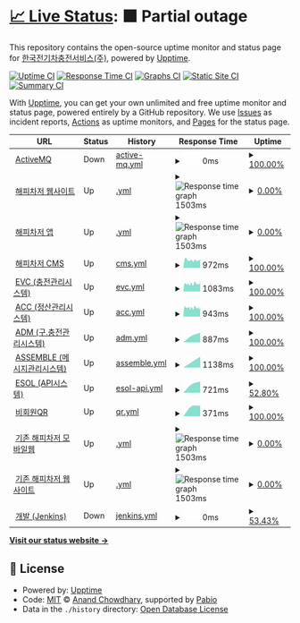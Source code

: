 # [📈 Live Status](https://happecharger.github.io/upptime): <!--live status--> **🟧 Partial outage**

This repository contains the open-source uptime monitor and status page for [한국전기차충전서비스(주)](https://www.happecharger.com), powered by [Upptime](https://github.com/upptime/upptime).

[![Uptime CI](https://github.com/happecharger/upptime/workflows/Uptime%20CI/badge.svg)](https://github.com/happecharger/upptime/actions?query=workflow%3A%22Uptime+CI%22)
[![Response Time CI](https://github.com/happecharger/upptime/workflows/Response%20Time%20CI/badge.svg)](https://github.com/happecharger/upptime/actions?query=workflow%3A%22Response+Time+CI%22)
[![Graphs CI](https://github.com/happecharger/upptime/workflows/Graphs%20CI/badge.svg)](https://github.com/happecharger/upptime/actions?query=workflow%3A%22Graphs+CI%22)
[![Static Site CI](https://github.com/happecharger/upptime/workflows/Static%20Site%20CI/badge.svg)](https://github.com/happecharger/upptime/actions?query=workflow%3A%22Static+Site+CI%22)
[![Summary CI](https://github.com/happecharger/upptime/workflows/Summary%20CI/badge.svg)](https://github.com/happecharger/upptime/actions?query=workflow%3A%22Summary+CI%22)

With [Upptime](https://upptime.js.org), you can get your own unlimited and free uptime monitor and status page, powered entirely by a GitHub repository. We use [Issues](https://github.com/happecharger/upptime/issues) as incident reports, [Actions](https://github.com/happecharger/upptime/actions) as uptime monitors, and [Pages](https://happecharger.github.io/upptime) for the status page.

<!--start: status pages-->
<!-- This summary is generated by Upptime (https://github.com/upptime/upptime) -->
<!-- Do not edit this manually, your changes will be overwritten -->
<!-- prettier-ignore -->
| URL | Status | History | Response Time | Uptime |
| --- | ------ | ------- | ------------- | ------ |
| <img alt="" src="https://icons.duckduckgo.com/ip3/10.20.59.4.ico" height="13"> [ActiveMQ](http://10.20.59.4:8161/) | Down | [active-mq.yml](https://github.com/happecharger/upptime/commits/HEAD/history/active-mq.yml) | <details><summary><img alt="Response time graph" src="./graphs/active-mq/response-time-week.png" height="20"> 0ms</summary><br><a href="https://uptime.kevcs.com/history/active-mq"><img alt="Response time 0" src="https://img.shields.io/endpoint?url=https%3A%2F%2Fraw.githubusercontent.com%2Fhappecharger%2Fupptime%2FHEAD%2Fapi%2Factive-mq%2Fresponse-time.json"></a><br><a href="https://uptime.kevcs.com/history/active-mq"><img alt="24-hour response time 0" src="https://img.shields.io/endpoint?url=https%3A%2F%2Fraw.githubusercontent.com%2Fhappecharger%2Fupptime%2FHEAD%2Fapi%2Factive-mq%2Fresponse-time-day.json"></a><br><a href="https://uptime.kevcs.com/history/active-mq"><img alt="7-day response time 0" src="https://img.shields.io/endpoint?url=https%3A%2F%2Fraw.githubusercontent.com%2Fhappecharger%2Fupptime%2FHEAD%2Fapi%2Factive-mq%2Fresponse-time-week.json"></a><br><a href="https://uptime.kevcs.com/history/active-mq"><img alt="30-day response time 0" src="https://img.shields.io/endpoint?url=https%3A%2F%2Fraw.githubusercontent.com%2Fhappecharger%2Fupptime%2FHEAD%2Fapi%2Factive-mq%2Fresponse-time-month.json"></a><br><a href="https://uptime.kevcs.com/history/active-mq"><img alt="1-year response time 0" src="https://img.shields.io/endpoint?url=https%3A%2F%2Fraw.githubusercontent.com%2Fhappecharger%2Fupptime%2FHEAD%2Fapi%2Factive-mq%2Fresponse-time-year.json"></a></details> | <details><summary><a href="https://uptime.kevcs.com/history/active-mq">100.00%</a></summary><a href="https://uptime.kevcs.com/history/active-mq"><img alt="All-time uptime 100.00%" src="https://img.shields.io/endpoint?url=https%3A%2F%2Fraw.githubusercontent.com%2Fhappecharger%2Fupptime%2FHEAD%2Fapi%2Factive-mq%2Fuptime.json"></a><br><a href="https://uptime.kevcs.com/history/active-mq"><img alt="24-hour uptime 100.00%" src="https://img.shields.io/endpoint?url=https%3A%2F%2Fraw.githubusercontent.com%2Fhappecharger%2Fupptime%2FHEAD%2Fapi%2Factive-mq%2Fuptime-day.json"></a><br><a href="https://uptime.kevcs.com/history/active-mq"><img alt="7-day uptime 100.00%" src="https://img.shields.io/endpoint?url=https%3A%2F%2Fraw.githubusercontent.com%2Fhappecharger%2Fupptime%2FHEAD%2Fapi%2Factive-mq%2Fuptime-week.json"></a><br><a href="https://uptime.kevcs.com/history/active-mq"><img alt="30-day uptime 100.00%" src="https://img.shields.io/endpoint?url=https%3A%2F%2Fraw.githubusercontent.com%2Fhappecharger%2Fupptime%2FHEAD%2Fapi%2Factive-mq%2Fuptime-month.json"></a><br><a href="https://uptime.kevcs.com/history/active-mq"><img alt="1-year uptime 100.00%" src="https://img.shields.io/endpoint?url=https%3A%2F%2Fraw.githubusercontent.com%2Fhappecharger%2Fupptime%2FHEAD%2Fapi%2Factive-mq%2Fuptime-year.json"></a></details>
| <img alt="" src="https://icons.duckduckgo.com/ip3/www.happecharger.com.ico" height="13"> [해피차저 웹사이트](https://www.happecharger.com) | Up | [.yml](https://github.com/happecharger/upptime/commits/HEAD/history/.yml) | <details><summary><img alt="Response time graph" src="./graphs//response-time-week.png" height="20"> 1503ms</summary><br><a href="https://uptime.kevcs.com/history/"><img alt="Response time 1503" src="https://img.shields.io/endpoint?url=https%3A%2F%2Fraw.githubusercontent.com%2Fhappecharger%2Fupptime%2FHEAD%2Fapi%2F%2Fresponse-time.json"></a><br><a href="https://uptime.kevcs.com/history/"><img alt="24-hour response time 1503" src="https://img.shields.io/endpoint?url=https%3A%2F%2Fraw.githubusercontent.com%2Fhappecharger%2Fupptime%2FHEAD%2Fapi%2F%2Fresponse-time-day.json"></a><br><a href="https://uptime.kevcs.com/history/"><img alt="7-day response time 1503" src="https://img.shields.io/endpoint?url=https%3A%2F%2Fraw.githubusercontent.com%2Fhappecharger%2Fupptime%2FHEAD%2Fapi%2F%2Fresponse-time-week.json"></a><br><a href="https://uptime.kevcs.com/history/"><img alt="30-day response time 1503" src="https://img.shields.io/endpoint?url=https%3A%2F%2Fraw.githubusercontent.com%2Fhappecharger%2Fupptime%2FHEAD%2Fapi%2F%2Fresponse-time-month.json"></a><br><a href="https://uptime.kevcs.com/history/"><img alt="1-year response time 1503" src="https://img.shields.io/endpoint?url=https%3A%2F%2Fraw.githubusercontent.com%2Fhappecharger%2Fupptime%2FHEAD%2Fapi%2F%2Fresponse-time-year.json"></a></details> | <details><summary><a href="https://uptime.kevcs.com/history/">0.00%</a></summary><a href="https://uptime.kevcs.com/history/"><img alt="All-time uptime 0.00%" src="https://img.shields.io/endpoint?url=https%3A%2F%2Fraw.githubusercontent.com%2Fhappecharger%2Fupptime%2FHEAD%2Fapi%2F%2Fuptime.json"></a><br><a href="https://uptime.kevcs.com/history/"><img alt="24-hour uptime 11.11%" src="https://img.shields.io/endpoint?url=https%3A%2F%2Fraw.githubusercontent.com%2Fhappecharger%2Fupptime%2FHEAD%2Fapi%2F%2Fuptime-day.json"></a><br><a href="https://uptime.kevcs.com/history/"><img alt="7-day uptime 0.00%" src="https://img.shields.io/endpoint?url=https%3A%2F%2Fraw.githubusercontent.com%2Fhappecharger%2Fupptime%2FHEAD%2Fapi%2F%2Fuptime-week.json"></a><br><a href="https://uptime.kevcs.com/history/"><img alt="30-day uptime 0.00%" src="https://img.shields.io/endpoint?url=https%3A%2F%2Fraw.githubusercontent.com%2Fhappecharger%2Fupptime%2FHEAD%2Fapi%2F%2Fuptime-month.json"></a><br><a href="https://uptime.kevcs.com/history/"><img alt="1-year uptime 0.00%" src="https://img.shields.io/endpoint?url=https%3A%2F%2Fraw.githubusercontent.com%2Fhappecharger%2Fupptime%2FHEAD%2Fapi%2F%2Fuptime-year.json"></a></details>
| <img alt="" src="https://icons.duckduckgo.com/ip3/app2.happecharger.com.ico" height="13"> [해피차저 앱](https://app2.happecharger.com) | Up | [.yml](https://github.com/happecharger/upptime/commits/HEAD/history/.yml) | <details><summary><img alt="Response time graph" src="./graphs//response-time-week.png" height="20"> 1503ms</summary><br><a href="https://uptime.kevcs.com/history/"><img alt="Response time 1503" src="https://img.shields.io/endpoint?url=https%3A%2F%2Fraw.githubusercontent.com%2Fhappecharger%2Fupptime%2FHEAD%2Fapi%2F%2Fresponse-time.json"></a><br><a href="https://uptime.kevcs.com/history/"><img alt="24-hour response time 1503" src="https://img.shields.io/endpoint?url=https%3A%2F%2Fraw.githubusercontent.com%2Fhappecharger%2Fupptime%2FHEAD%2Fapi%2F%2Fresponse-time-day.json"></a><br><a href="https://uptime.kevcs.com/history/"><img alt="7-day response time 1503" src="https://img.shields.io/endpoint?url=https%3A%2F%2Fraw.githubusercontent.com%2Fhappecharger%2Fupptime%2FHEAD%2Fapi%2F%2Fresponse-time-week.json"></a><br><a href="https://uptime.kevcs.com/history/"><img alt="30-day response time 1503" src="https://img.shields.io/endpoint?url=https%3A%2F%2Fraw.githubusercontent.com%2Fhappecharger%2Fupptime%2FHEAD%2Fapi%2F%2Fresponse-time-month.json"></a><br><a href="https://uptime.kevcs.com/history/"><img alt="1-year response time 1503" src="https://img.shields.io/endpoint?url=https%3A%2F%2Fraw.githubusercontent.com%2Fhappecharger%2Fupptime%2FHEAD%2Fapi%2F%2Fresponse-time-year.json"></a></details> | <details><summary><a href="https://uptime.kevcs.com/history/">0.00%</a></summary><a href="https://uptime.kevcs.com/history/"><img alt="All-time uptime 0.00%" src="https://img.shields.io/endpoint?url=https%3A%2F%2Fraw.githubusercontent.com%2Fhappecharger%2Fupptime%2FHEAD%2Fapi%2F%2Fuptime.json"></a><br><a href="https://uptime.kevcs.com/history/"><img alt="24-hour uptime 11.15%" src="https://img.shields.io/endpoint?url=https%3A%2F%2Fraw.githubusercontent.com%2Fhappecharger%2Fupptime%2FHEAD%2Fapi%2F%2Fuptime-day.json"></a><br><a href="https://uptime.kevcs.com/history/"><img alt="7-day uptime 0.00%" src="https://img.shields.io/endpoint?url=https%3A%2F%2Fraw.githubusercontent.com%2Fhappecharger%2Fupptime%2FHEAD%2Fapi%2F%2Fuptime-week.json"></a><br><a href="https://uptime.kevcs.com/history/"><img alt="30-day uptime 0.00%" src="https://img.shields.io/endpoint?url=https%3A%2F%2Fraw.githubusercontent.com%2Fhappecharger%2Fupptime%2FHEAD%2Fapi%2F%2Fuptime-month.json"></a><br><a href="https://uptime.kevcs.com/history/"><img alt="1-year uptime 0.00%" src="https://img.shields.io/endpoint?url=https%3A%2F%2Fraw.githubusercontent.com%2Fhappecharger%2Fupptime%2FHEAD%2Fapi%2F%2Fuptime-year.json"></a></details>
| <img alt="" src="https://icons.duckduckgo.com/ip3/cms.happecharger.com.ico" height="13"> [해피차저 CMS](https://cms.happecharger.com) | Up | [cms.yml](https://github.com/happecharger/upptime/commits/HEAD/history/cms.yml) | <details><summary><img alt="Response time graph" src="./graphs/cms/response-time-week.png" height="20"> 972ms</summary><br><a href="https://uptime.kevcs.com/history/cms"><img alt="Response time 972" src="https://img.shields.io/endpoint?url=https%3A%2F%2Fraw.githubusercontent.com%2Fhappecharger%2Fupptime%2FHEAD%2Fapi%2Fcms%2Fresponse-time.json"></a><br><a href="https://uptime.kevcs.com/history/cms"><img alt="24-hour response time 934" src="https://img.shields.io/endpoint?url=https%3A%2F%2Fraw.githubusercontent.com%2Fhappecharger%2Fupptime%2FHEAD%2Fapi%2Fcms%2Fresponse-time-day.json"></a><br><a href="https://uptime.kevcs.com/history/cms"><img alt="7-day response time 972" src="https://img.shields.io/endpoint?url=https%3A%2F%2Fraw.githubusercontent.com%2Fhappecharger%2Fupptime%2FHEAD%2Fapi%2Fcms%2Fresponse-time-week.json"></a><br><a href="https://uptime.kevcs.com/history/cms"><img alt="30-day response time 972" src="https://img.shields.io/endpoint?url=https%3A%2F%2Fraw.githubusercontent.com%2Fhappecharger%2Fupptime%2FHEAD%2Fapi%2Fcms%2Fresponse-time-month.json"></a><br><a href="https://uptime.kevcs.com/history/cms"><img alt="1-year response time 972" src="https://img.shields.io/endpoint?url=https%3A%2F%2Fraw.githubusercontent.com%2Fhappecharger%2Fupptime%2FHEAD%2Fapi%2Fcms%2Fresponse-time-year.json"></a></details> | <details><summary><a href="https://uptime.kevcs.com/history/cms">100.00%</a></summary><a href="https://uptime.kevcs.com/history/cms"><img alt="All-time uptime 100.00%" src="https://img.shields.io/endpoint?url=https%3A%2F%2Fraw.githubusercontent.com%2Fhappecharger%2Fupptime%2FHEAD%2Fapi%2Fcms%2Fuptime.json"></a><br><a href="https://uptime.kevcs.com/history/cms"><img alt="24-hour uptime 100.00%" src="https://img.shields.io/endpoint?url=https%3A%2F%2Fraw.githubusercontent.com%2Fhappecharger%2Fupptime%2FHEAD%2Fapi%2Fcms%2Fuptime-day.json"></a><br><a href="https://uptime.kevcs.com/history/cms"><img alt="7-day uptime 100.00%" src="https://img.shields.io/endpoint?url=https%3A%2F%2Fraw.githubusercontent.com%2Fhappecharger%2Fupptime%2FHEAD%2Fapi%2Fcms%2Fuptime-week.json"></a><br><a href="https://uptime.kevcs.com/history/cms"><img alt="30-day uptime 100.00%" src="https://img.shields.io/endpoint?url=https%3A%2F%2Fraw.githubusercontent.com%2Fhappecharger%2Fupptime%2FHEAD%2Fapi%2Fcms%2Fuptime-month.json"></a><br><a href="https://uptime.kevcs.com/history/cms"><img alt="1-year uptime 100.00%" src="https://img.shields.io/endpoint?url=https%3A%2F%2Fraw.githubusercontent.com%2Fhappecharger%2Fupptime%2FHEAD%2Fapi%2Fcms%2Fuptime-year.json"></a></details>
| <img alt="" src="https://icons.duckduckgo.com/ip3/adm.kevcs.com.ico" height="13"> [EVC (충전관리시스템)](http://adm.kevcs.com) | Up | [evc.yml](https://github.com/happecharger/upptime/commits/HEAD/history/evc.yml) | <details><summary><img alt="Response time graph" src="./graphs/evc/response-time-week.png" height="20"> 1083ms</summary><br><a href="https://uptime.kevcs.com/history/evc"><img alt="Response time 1083" src="https://img.shields.io/endpoint?url=https%3A%2F%2Fraw.githubusercontent.com%2Fhappecharger%2Fupptime%2FHEAD%2Fapi%2Fevc%2Fresponse-time.json"></a><br><a href="https://uptime.kevcs.com/history/evc"><img alt="24-hour response time 1087" src="https://img.shields.io/endpoint?url=https%3A%2F%2Fraw.githubusercontent.com%2Fhappecharger%2Fupptime%2FHEAD%2Fapi%2Fevc%2Fresponse-time-day.json"></a><br><a href="https://uptime.kevcs.com/history/evc"><img alt="7-day response time 1083" src="https://img.shields.io/endpoint?url=https%3A%2F%2Fraw.githubusercontent.com%2Fhappecharger%2Fupptime%2FHEAD%2Fapi%2Fevc%2Fresponse-time-week.json"></a><br><a href="https://uptime.kevcs.com/history/evc"><img alt="30-day response time 1083" src="https://img.shields.io/endpoint?url=https%3A%2F%2Fraw.githubusercontent.com%2Fhappecharger%2Fupptime%2FHEAD%2Fapi%2Fevc%2Fresponse-time-month.json"></a><br><a href="https://uptime.kevcs.com/history/evc"><img alt="1-year response time 1083" src="https://img.shields.io/endpoint?url=https%3A%2F%2Fraw.githubusercontent.com%2Fhappecharger%2Fupptime%2FHEAD%2Fapi%2Fevc%2Fresponse-time-year.json"></a></details> | <details><summary><a href="https://uptime.kevcs.com/history/evc">100.00%</a></summary><a href="https://uptime.kevcs.com/history/evc"><img alt="All-time uptime 100.00%" src="https://img.shields.io/endpoint?url=https%3A%2F%2Fraw.githubusercontent.com%2Fhappecharger%2Fupptime%2FHEAD%2Fapi%2Fevc%2Fuptime.json"></a><br><a href="https://uptime.kevcs.com/history/evc"><img alt="24-hour uptime 100.00%" src="https://img.shields.io/endpoint?url=https%3A%2F%2Fraw.githubusercontent.com%2Fhappecharger%2Fupptime%2FHEAD%2Fapi%2Fevc%2Fuptime-day.json"></a><br><a href="https://uptime.kevcs.com/history/evc"><img alt="7-day uptime 100.00%" src="https://img.shields.io/endpoint?url=https%3A%2F%2Fraw.githubusercontent.com%2Fhappecharger%2Fupptime%2FHEAD%2Fapi%2Fevc%2Fuptime-week.json"></a><br><a href="https://uptime.kevcs.com/history/evc"><img alt="30-day uptime 100.00%" src="https://img.shields.io/endpoint?url=https%3A%2F%2Fraw.githubusercontent.com%2Fhappecharger%2Fupptime%2FHEAD%2Fapi%2Fevc%2Fuptime-month.json"></a><br><a href="https://uptime.kevcs.com/history/evc"><img alt="1-year uptime 100.00%" src="https://img.shields.io/endpoint?url=https%3A%2F%2Fraw.githubusercontent.com%2Fhappecharger%2Fupptime%2FHEAD%2Fapi%2Fevc%2Fuptime-year.json"></a></details>
| <img alt="" src="https://icons.duckduckgo.com/ip3/acc.happecharger.com.ico" height="13"> [ACC (정산관리시스템)](https://acc.happecharger.com/) | Up | [acc.yml](https://github.com/happecharger/upptime/commits/HEAD/history/acc.yml) | <details><summary><img alt="Response time graph" src="./graphs/acc/response-time-week.png" height="20"> 943ms</summary><br><a href="https://uptime.kevcs.com/history/acc"><img alt="Response time 943" src="https://img.shields.io/endpoint?url=https%3A%2F%2Fraw.githubusercontent.com%2Fhappecharger%2Fupptime%2FHEAD%2Fapi%2Facc%2Fresponse-time.json"></a><br><a href="https://uptime.kevcs.com/history/acc"><img alt="24-hour response time 925" src="https://img.shields.io/endpoint?url=https%3A%2F%2Fraw.githubusercontent.com%2Fhappecharger%2Fupptime%2FHEAD%2Fapi%2Facc%2Fresponse-time-day.json"></a><br><a href="https://uptime.kevcs.com/history/acc"><img alt="7-day response time 943" src="https://img.shields.io/endpoint?url=https%3A%2F%2Fraw.githubusercontent.com%2Fhappecharger%2Fupptime%2FHEAD%2Fapi%2Facc%2Fresponse-time-week.json"></a><br><a href="https://uptime.kevcs.com/history/acc"><img alt="30-day response time 943" src="https://img.shields.io/endpoint?url=https%3A%2F%2Fraw.githubusercontent.com%2Fhappecharger%2Fupptime%2FHEAD%2Fapi%2Facc%2Fresponse-time-month.json"></a><br><a href="https://uptime.kevcs.com/history/acc"><img alt="1-year response time 943" src="https://img.shields.io/endpoint?url=https%3A%2F%2Fraw.githubusercontent.com%2Fhappecharger%2Fupptime%2FHEAD%2Fapi%2Facc%2Fresponse-time-year.json"></a></details> | <details><summary><a href="https://uptime.kevcs.com/history/acc">100.00%</a></summary><a href="https://uptime.kevcs.com/history/acc"><img alt="All-time uptime 100.00%" src="https://img.shields.io/endpoint?url=https%3A%2F%2Fraw.githubusercontent.com%2Fhappecharger%2Fupptime%2FHEAD%2Fapi%2Facc%2Fuptime.json"></a><br><a href="https://uptime.kevcs.com/history/acc"><img alt="24-hour uptime 100.00%" src="https://img.shields.io/endpoint?url=https%3A%2F%2Fraw.githubusercontent.com%2Fhappecharger%2Fupptime%2FHEAD%2Fapi%2Facc%2Fuptime-day.json"></a><br><a href="https://uptime.kevcs.com/history/acc"><img alt="7-day uptime 100.00%" src="https://img.shields.io/endpoint?url=https%3A%2F%2Fraw.githubusercontent.com%2Fhappecharger%2Fupptime%2FHEAD%2Fapi%2Facc%2Fuptime-week.json"></a><br><a href="https://uptime.kevcs.com/history/acc"><img alt="30-day uptime 100.00%" src="https://img.shields.io/endpoint?url=https%3A%2F%2Fraw.githubusercontent.com%2Fhappecharger%2Fupptime%2FHEAD%2Fapi%2Facc%2Fuptime-month.json"></a><br><a href="https://uptime.kevcs.com/history/acc"><img alt="1-year uptime 100.00%" src="https://img.shields.io/endpoint?url=https%3A%2F%2Fraw.githubusercontent.com%2Fhappecharger%2Fupptime%2FHEAD%2Fapi%2Facc%2Fuptime-year.json"></a></details>
| <img alt="" src="https://icons.duckduckgo.com/ip3/adm.happecharger.com.ico" height="13"> [ADM (구.충전관리시스템)](http://adm.happecharger.com/) | Up | [adm.yml](https://github.com/happecharger/upptime/commits/HEAD/history/adm.yml) | <details><summary><img alt="Response time graph" src="./graphs/adm/response-time-week.png" height="20"> 887ms</summary><br><a href="https://uptime.kevcs.com/history/adm"><img alt="Response time 887" src="https://img.shields.io/endpoint?url=https%3A%2F%2Fraw.githubusercontent.com%2Fhappecharger%2Fupptime%2FHEAD%2Fapi%2Fadm%2Fresponse-time.json"></a><br><a href="https://uptime.kevcs.com/history/adm"><img alt="24-hour response time 887" src="https://img.shields.io/endpoint?url=https%3A%2F%2Fraw.githubusercontent.com%2Fhappecharger%2Fupptime%2FHEAD%2Fapi%2Fadm%2Fresponse-time-day.json"></a><br><a href="https://uptime.kevcs.com/history/adm"><img alt="7-day response time 887" src="https://img.shields.io/endpoint?url=https%3A%2F%2Fraw.githubusercontent.com%2Fhappecharger%2Fupptime%2FHEAD%2Fapi%2Fadm%2Fresponse-time-week.json"></a><br><a href="https://uptime.kevcs.com/history/adm"><img alt="30-day response time 887" src="https://img.shields.io/endpoint?url=https%3A%2F%2Fraw.githubusercontent.com%2Fhappecharger%2Fupptime%2FHEAD%2Fapi%2Fadm%2Fresponse-time-month.json"></a><br><a href="https://uptime.kevcs.com/history/adm"><img alt="1-year response time 887" src="https://img.shields.io/endpoint?url=https%3A%2F%2Fraw.githubusercontent.com%2Fhappecharger%2Fupptime%2FHEAD%2Fapi%2Fadm%2Fresponse-time-year.json"></a></details> | <details><summary><a href="https://uptime.kevcs.com/history/adm">100.00%</a></summary><a href="https://uptime.kevcs.com/history/adm"><img alt="All-time uptime 100.00%" src="https://img.shields.io/endpoint?url=https%3A%2F%2Fraw.githubusercontent.com%2Fhappecharger%2Fupptime%2FHEAD%2Fapi%2Fadm%2Fuptime.json"></a><br><a href="https://uptime.kevcs.com/history/adm"><img alt="24-hour uptime 100.00%" src="https://img.shields.io/endpoint?url=https%3A%2F%2Fraw.githubusercontent.com%2Fhappecharger%2Fupptime%2FHEAD%2Fapi%2Fadm%2Fuptime-day.json"></a><br><a href="https://uptime.kevcs.com/history/adm"><img alt="7-day uptime 100.00%" src="https://img.shields.io/endpoint?url=https%3A%2F%2Fraw.githubusercontent.com%2Fhappecharger%2Fupptime%2FHEAD%2Fapi%2Fadm%2Fuptime-week.json"></a><br><a href="https://uptime.kevcs.com/history/adm"><img alt="30-day uptime 100.00%" src="https://img.shields.io/endpoint?url=https%3A%2F%2Fraw.githubusercontent.com%2Fhappecharger%2Fupptime%2FHEAD%2Fapi%2Fadm%2Fuptime-month.json"></a><br><a href="https://uptime.kevcs.com/history/adm"><img alt="1-year uptime 100.00%" src="https://img.shields.io/endpoint?url=https%3A%2F%2Fraw.githubusercontent.com%2Fhappecharger%2Fupptime%2FHEAD%2Fapi%2Fadm%2Fuptime-year.json"></a></details>
| <img alt="" src="https://icons.duckduckgo.com/ip3/noti.kevcs.co.kr.ico" height="13"> [ASSEMBLE (메시지관리시스템)](http://noti.kevcs.co.kr:7200/) | Up | [assemble.yml](https://github.com/happecharger/upptime/commits/HEAD/history/assemble.yml) | <details><summary><img alt="Response time graph" src="./graphs/assemble/response-time-week.png" height="20"> 1138ms</summary><br><a href="https://uptime.kevcs.com/history/assemble"><img alt="Response time 1138" src="https://img.shields.io/endpoint?url=https%3A%2F%2Fraw.githubusercontent.com%2Fhappecharger%2Fupptime%2FHEAD%2Fapi%2Fassemble%2Fresponse-time.json"></a><br><a href="https://uptime.kevcs.com/history/assemble"><img alt="24-hour response time 1138" src="https://img.shields.io/endpoint?url=https%3A%2F%2Fraw.githubusercontent.com%2Fhappecharger%2Fupptime%2FHEAD%2Fapi%2Fassemble%2Fresponse-time-day.json"></a><br><a href="https://uptime.kevcs.com/history/assemble"><img alt="7-day response time 1138" src="https://img.shields.io/endpoint?url=https%3A%2F%2Fraw.githubusercontent.com%2Fhappecharger%2Fupptime%2FHEAD%2Fapi%2Fassemble%2Fresponse-time-week.json"></a><br><a href="https://uptime.kevcs.com/history/assemble"><img alt="30-day response time 1138" src="https://img.shields.io/endpoint?url=https%3A%2F%2Fraw.githubusercontent.com%2Fhappecharger%2Fupptime%2FHEAD%2Fapi%2Fassemble%2Fresponse-time-month.json"></a><br><a href="https://uptime.kevcs.com/history/assemble"><img alt="1-year response time 1138" src="https://img.shields.io/endpoint?url=https%3A%2F%2Fraw.githubusercontent.com%2Fhappecharger%2Fupptime%2FHEAD%2Fapi%2Fassemble%2Fresponse-time-year.json"></a></details> | <details><summary><a href="https://uptime.kevcs.com/history/assemble">100.00%</a></summary><a href="https://uptime.kevcs.com/history/assemble"><img alt="All-time uptime 100.00%" src="https://img.shields.io/endpoint?url=https%3A%2F%2Fraw.githubusercontent.com%2Fhappecharger%2Fupptime%2FHEAD%2Fapi%2Fassemble%2Fuptime.json"></a><br><a href="https://uptime.kevcs.com/history/assemble"><img alt="24-hour uptime 100.00%" src="https://img.shields.io/endpoint?url=https%3A%2F%2Fraw.githubusercontent.com%2Fhappecharger%2Fupptime%2FHEAD%2Fapi%2Fassemble%2Fuptime-day.json"></a><br><a href="https://uptime.kevcs.com/history/assemble"><img alt="7-day uptime 100.00%" src="https://img.shields.io/endpoint?url=https%3A%2F%2Fraw.githubusercontent.com%2Fhappecharger%2Fupptime%2FHEAD%2Fapi%2Fassemble%2Fuptime-week.json"></a><br><a href="https://uptime.kevcs.com/history/assemble"><img alt="30-day uptime 100.00%" src="https://img.shields.io/endpoint?url=https%3A%2F%2Fraw.githubusercontent.com%2Fhappecharger%2Fupptime%2FHEAD%2Fapi%2Fassemble%2Fuptime-month.json"></a><br><a href="https://uptime.kevcs.com/history/assemble"><img alt="1-year uptime 100.00%" src="https://img.shields.io/endpoint?url=https%3A%2F%2Fraw.githubusercontent.com%2Fhappecharger%2Fupptime%2FHEAD%2Fapi%2Fassemble%2Fuptime-year.json"></a></details>
| <img alt="" src="https://icons.duckduckgo.com/ip3/api2.happecharger.com.ico" height="13"> [ESOL (API시스템)](https://api2.happecharger.com/appMain.do) | Up | [esol-api.yml](https://github.com/happecharger/upptime/commits/HEAD/history/esol-api.yml) | <details><summary><img alt="Response time graph" src="./graphs/esol-api/response-time-week.png" height="20"> 721ms</summary><br><a href="https://uptime.kevcs.com/history/esol-api"><img alt="Response time 721" src="https://img.shields.io/endpoint?url=https%3A%2F%2Fraw.githubusercontent.com%2Fhappecharger%2Fupptime%2FHEAD%2Fapi%2Fesol-api%2Fresponse-time.json"></a><br><a href="https://uptime.kevcs.com/history/esol-api"><img alt="24-hour response time 721" src="https://img.shields.io/endpoint?url=https%3A%2F%2Fraw.githubusercontent.com%2Fhappecharger%2Fupptime%2FHEAD%2Fapi%2Fesol-api%2Fresponse-time-day.json"></a><br><a href="https://uptime.kevcs.com/history/esol-api"><img alt="7-day response time 721" src="https://img.shields.io/endpoint?url=https%3A%2F%2Fraw.githubusercontent.com%2Fhappecharger%2Fupptime%2FHEAD%2Fapi%2Fesol-api%2Fresponse-time-week.json"></a><br><a href="https://uptime.kevcs.com/history/esol-api"><img alt="30-day response time 721" src="https://img.shields.io/endpoint?url=https%3A%2F%2Fraw.githubusercontent.com%2Fhappecharger%2Fupptime%2FHEAD%2Fapi%2Fesol-api%2Fresponse-time-month.json"></a><br><a href="https://uptime.kevcs.com/history/esol-api"><img alt="1-year response time 721" src="https://img.shields.io/endpoint?url=https%3A%2F%2Fraw.githubusercontent.com%2Fhappecharger%2Fupptime%2FHEAD%2Fapi%2Fesol-api%2Fresponse-time-year.json"></a></details> | <details><summary><a href="https://uptime.kevcs.com/history/esol-api">52.80%</a></summary><a href="https://uptime.kevcs.com/history/esol-api"><img alt="All-time uptime 52.80%" src="https://img.shields.io/endpoint?url=https%3A%2F%2Fraw.githubusercontent.com%2Fhappecharger%2Fupptime%2FHEAD%2Fapi%2Fesol-api%2Fuptime.json"></a><br><a href="https://uptime.kevcs.com/history/esol-api"><img alt="24-hour uptime 52.80%" src="https://img.shields.io/endpoint?url=https%3A%2F%2Fraw.githubusercontent.com%2Fhappecharger%2Fupptime%2FHEAD%2Fapi%2Fesol-api%2Fuptime-day.json"></a><br><a href="https://uptime.kevcs.com/history/esol-api"><img alt="7-day uptime 52.80%" src="https://img.shields.io/endpoint?url=https%3A%2F%2Fraw.githubusercontent.com%2Fhappecharger%2Fupptime%2FHEAD%2Fapi%2Fesol-api%2Fuptime-week.json"></a><br><a href="https://uptime.kevcs.com/history/esol-api"><img alt="30-day uptime 52.80%" src="https://img.shields.io/endpoint?url=https%3A%2F%2Fraw.githubusercontent.com%2Fhappecharger%2Fupptime%2FHEAD%2Fapi%2Fesol-api%2Fuptime-month.json"></a><br><a href="https://uptime.kevcs.com/history/esol-api"><img alt="1-year uptime 52.80%" src="https://img.shields.io/endpoint?url=https%3A%2F%2Fraw.githubusercontent.com%2Fhappecharger%2Fupptime%2FHEAD%2Fapi%2Fesol-api%2Fuptime-year.json"></a></details>
| <img alt="" src="https://icons.duckduckgo.com/ip3/211.253.17.41.ico" height="13"> [비회원QR](http://211.253.17.41:28088/) | Up | [qr.yml](https://github.com/happecharger/upptime/commits/HEAD/history/qr.yml) | <details><summary><img alt="Response time graph" src="./graphs/qr/response-time-week.png" height="20"> 371ms</summary><br><a href="https://uptime.kevcs.com/history/qr"><img alt="Response time 371" src="https://img.shields.io/endpoint?url=https%3A%2F%2Fraw.githubusercontent.com%2Fhappecharger%2Fupptime%2FHEAD%2Fapi%2Fqr%2Fresponse-time.json"></a><br><a href="https://uptime.kevcs.com/history/qr"><img alt="24-hour response time 371" src="https://img.shields.io/endpoint?url=https%3A%2F%2Fraw.githubusercontent.com%2Fhappecharger%2Fupptime%2FHEAD%2Fapi%2Fqr%2Fresponse-time-day.json"></a><br><a href="https://uptime.kevcs.com/history/qr"><img alt="7-day response time 371" src="https://img.shields.io/endpoint?url=https%3A%2F%2Fraw.githubusercontent.com%2Fhappecharger%2Fupptime%2FHEAD%2Fapi%2Fqr%2Fresponse-time-week.json"></a><br><a href="https://uptime.kevcs.com/history/qr"><img alt="30-day response time 371" src="https://img.shields.io/endpoint?url=https%3A%2F%2Fraw.githubusercontent.com%2Fhappecharger%2Fupptime%2FHEAD%2Fapi%2Fqr%2Fresponse-time-month.json"></a><br><a href="https://uptime.kevcs.com/history/qr"><img alt="1-year response time 371" src="https://img.shields.io/endpoint?url=https%3A%2F%2Fraw.githubusercontent.com%2Fhappecharger%2Fupptime%2FHEAD%2Fapi%2Fqr%2Fresponse-time-year.json"></a></details> | <details><summary><a href="https://uptime.kevcs.com/history/qr">100.00%</a></summary><a href="https://uptime.kevcs.com/history/qr"><img alt="All-time uptime 100.00%" src="https://img.shields.io/endpoint?url=https%3A%2F%2Fraw.githubusercontent.com%2Fhappecharger%2Fupptime%2FHEAD%2Fapi%2Fqr%2Fuptime.json"></a><br><a href="https://uptime.kevcs.com/history/qr"><img alt="24-hour uptime 100.00%" src="https://img.shields.io/endpoint?url=https%3A%2F%2Fraw.githubusercontent.com%2Fhappecharger%2Fupptime%2FHEAD%2Fapi%2Fqr%2Fuptime-day.json"></a><br><a href="https://uptime.kevcs.com/history/qr"><img alt="7-day uptime 100.00%" src="https://img.shields.io/endpoint?url=https%3A%2F%2Fraw.githubusercontent.com%2Fhappecharger%2Fupptime%2FHEAD%2Fapi%2Fqr%2Fuptime-week.json"></a><br><a href="https://uptime.kevcs.com/history/qr"><img alt="30-day uptime 100.00%" src="https://img.shields.io/endpoint?url=https%3A%2F%2Fraw.githubusercontent.com%2Fhappecharger%2Fupptime%2FHEAD%2Fapi%2Fqr%2Fuptime-month.json"></a><br><a href="https://uptime.kevcs.com/history/qr"><img alt="1-year uptime 100.00%" src="https://img.shields.io/endpoint?url=https%3A%2F%2Fraw.githubusercontent.com%2Fhappecharger%2Fupptime%2FHEAD%2Fapi%2Fqr%2Fuptime-year.json"></a></details>
| <img alt="" src="https://icons.duckduckgo.com/ip3/m.happecharger.com.ico" height="13"> [기존 해피차저 모바일웹](https://m.happecharger.com/) | Up | [.yml](https://github.com/happecharger/upptime/commits/HEAD/history/.yml) | <details><summary><img alt="Response time graph" src="./graphs//response-time-week.png" height="20"> 1503ms</summary><br><a href="https://uptime.kevcs.com/history/"><img alt="Response time 1503" src="https://img.shields.io/endpoint?url=https%3A%2F%2Fraw.githubusercontent.com%2Fhappecharger%2Fupptime%2FHEAD%2Fapi%2F%2Fresponse-time.json"></a><br><a href="https://uptime.kevcs.com/history/"><img alt="24-hour response time 1503" src="https://img.shields.io/endpoint?url=https%3A%2F%2Fraw.githubusercontent.com%2Fhappecharger%2Fupptime%2FHEAD%2Fapi%2F%2Fresponse-time-day.json"></a><br><a href="https://uptime.kevcs.com/history/"><img alt="7-day response time 1503" src="https://img.shields.io/endpoint?url=https%3A%2F%2Fraw.githubusercontent.com%2Fhappecharger%2Fupptime%2FHEAD%2Fapi%2F%2Fresponse-time-week.json"></a><br><a href="https://uptime.kevcs.com/history/"><img alt="30-day response time 1503" src="https://img.shields.io/endpoint?url=https%3A%2F%2Fraw.githubusercontent.com%2Fhappecharger%2Fupptime%2FHEAD%2Fapi%2F%2Fresponse-time-month.json"></a><br><a href="https://uptime.kevcs.com/history/"><img alt="1-year response time 1503" src="https://img.shields.io/endpoint?url=https%3A%2F%2Fraw.githubusercontent.com%2Fhappecharger%2Fupptime%2FHEAD%2Fapi%2F%2Fresponse-time-year.json"></a></details> | <details><summary><a href="https://uptime.kevcs.com/history/">0.00%</a></summary><a href="https://uptime.kevcs.com/history/"><img alt="All-time uptime 0.00%" src="https://img.shields.io/endpoint?url=https%3A%2F%2Fraw.githubusercontent.com%2Fhappecharger%2Fupptime%2FHEAD%2Fapi%2F%2Fuptime.json"></a><br><a href="https://uptime.kevcs.com/history/"><img alt="24-hour uptime 11.39%" src="https://img.shields.io/endpoint?url=https%3A%2F%2Fraw.githubusercontent.com%2Fhappecharger%2Fupptime%2FHEAD%2Fapi%2F%2Fuptime-day.json"></a><br><a href="https://uptime.kevcs.com/history/"><img alt="7-day uptime 0.00%" src="https://img.shields.io/endpoint?url=https%3A%2F%2Fraw.githubusercontent.com%2Fhappecharger%2Fupptime%2FHEAD%2Fapi%2F%2Fuptime-week.json"></a><br><a href="https://uptime.kevcs.com/history/"><img alt="30-day uptime 0.00%" src="https://img.shields.io/endpoint?url=https%3A%2F%2Fraw.githubusercontent.com%2Fhappecharger%2Fupptime%2FHEAD%2Fapi%2F%2Fuptime-month.json"></a><br><a href="https://uptime.kevcs.com/history/"><img alt="1-year uptime 0.00%" src="https://img.shields.io/endpoint?url=https%3A%2F%2Fraw.githubusercontent.com%2Fhappecharger%2Fupptime%2FHEAD%2Fapi%2F%2Fuptime-year.json"></a></details>
| <img alt="" src="https://icons.duckduckgo.com/ip3/cs.happecharger.com.ico" height="13"> [기존 해피차저 웹사이트](https://cs.happecharger.com) | Up | [.yml](https://github.com/happecharger/upptime/commits/HEAD/history/.yml) | <details><summary><img alt="Response time graph" src="./graphs//response-time-week.png" height="20"> 1503ms</summary><br><a href="https://uptime.kevcs.com/history/"><img alt="Response time 1503" src="https://img.shields.io/endpoint?url=https%3A%2F%2Fraw.githubusercontent.com%2Fhappecharger%2Fupptime%2FHEAD%2Fapi%2F%2Fresponse-time.json"></a><br><a href="https://uptime.kevcs.com/history/"><img alt="24-hour response time 1503" src="https://img.shields.io/endpoint?url=https%3A%2F%2Fraw.githubusercontent.com%2Fhappecharger%2Fupptime%2FHEAD%2Fapi%2F%2Fresponse-time-day.json"></a><br><a href="https://uptime.kevcs.com/history/"><img alt="7-day response time 1503" src="https://img.shields.io/endpoint?url=https%3A%2F%2Fraw.githubusercontent.com%2Fhappecharger%2Fupptime%2FHEAD%2Fapi%2F%2Fresponse-time-week.json"></a><br><a href="https://uptime.kevcs.com/history/"><img alt="30-day response time 1503" src="https://img.shields.io/endpoint?url=https%3A%2F%2Fraw.githubusercontent.com%2Fhappecharger%2Fupptime%2FHEAD%2Fapi%2F%2Fresponse-time-month.json"></a><br><a href="https://uptime.kevcs.com/history/"><img alt="1-year response time 1503" src="https://img.shields.io/endpoint?url=https%3A%2F%2Fraw.githubusercontent.com%2Fhappecharger%2Fupptime%2FHEAD%2Fapi%2F%2Fresponse-time-year.json"></a></details> | <details><summary><a href="https://uptime.kevcs.com/history/">0.00%</a></summary><a href="https://uptime.kevcs.com/history/"><img alt="All-time uptime 0.00%" src="https://img.shields.io/endpoint?url=https%3A%2F%2Fraw.githubusercontent.com%2Fhappecharger%2Fupptime%2FHEAD%2Fapi%2F%2Fuptime.json"></a><br><a href="https://uptime.kevcs.com/history/"><img alt="24-hour uptime 11.42%" src="https://img.shields.io/endpoint?url=https%3A%2F%2Fraw.githubusercontent.com%2Fhappecharger%2Fupptime%2FHEAD%2Fapi%2F%2Fuptime-day.json"></a><br><a href="https://uptime.kevcs.com/history/"><img alt="7-day uptime 0.00%" src="https://img.shields.io/endpoint?url=https%3A%2F%2Fraw.githubusercontent.com%2Fhappecharger%2Fupptime%2FHEAD%2Fapi%2F%2Fuptime-week.json"></a><br><a href="https://uptime.kevcs.com/history/"><img alt="30-day uptime 0.00%" src="https://img.shields.io/endpoint?url=https%3A%2F%2Fraw.githubusercontent.com%2Fhappecharger%2Fupptime%2FHEAD%2Fapi%2F%2Fuptime-month.json"></a><br><a href="https://uptime.kevcs.com/history/"><img alt="1-year uptime 0.00%" src="https://img.shields.io/endpoint?url=https%3A%2F%2Fraw.githubusercontent.com%2Fhappecharger%2Fupptime%2FHEAD%2Fapi%2F%2Fuptime-year.json"></a></details>
| <img alt="" src="https://icons.duckduckgo.com/ip3/211.253.17.45.ico" height="13"> [개발 (Jenkins)](http://211.253.17.45:8085/) | Down | [jenkins.yml](https://github.com/happecharger/upptime/commits/HEAD/history/jenkins.yml) | <details><summary><img alt="Response time graph" src="./graphs/jenkins/response-time-week.png" height="20"> 0ms</summary><br><a href="https://uptime.kevcs.com/history/jenkins"><img alt="Response time 0" src="https://img.shields.io/endpoint?url=https%3A%2F%2Fraw.githubusercontent.com%2Fhappecharger%2Fupptime%2FHEAD%2Fapi%2Fjenkins%2Fresponse-time.json"></a><br><a href="https://uptime.kevcs.com/history/jenkins"><img alt="24-hour response time 0" src="https://img.shields.io/endpoint?url=https%3A%2F%2Fraw.githubusercontent.com%2Fhappecharger%2Fupptime%2FHEAD%2Fapi%2Fjenkins%2Fresponse-time-day.json"></a><br><a href="https://uptime.kevcs.com/history/jenkins"><img alt="7-day response time 0" src="https://img.shields.io/endpoint?url=https%3A%2F%2Fraw.githubusercontent.com%2Fhappecharger%2Fupptime%2FHEAD%2Fapi%2Fjenkins%2Fresponse-time-week.json"></a><br><a href="https://uptime.kevcs.com/history/jenkins"><img alt="30-day response time 0" src="https://img.shields.io/endpoint?url=https%3A%2F%2Fraw.githubusercontent.com%2Fhappecharger%2Fupptime%2FHEAD%2Fapi%2Fjenkins%2Fresponse-time-month.json"></a><br><a href="https://uptime.kevcs.com/history/jenkins"><img alt="1-year response time 0" src="https://img.shields.io/endpoint?url=https%3A%2F%2Fraw.githubusercontent.com%2Fhappecharger%2Fupptime%2FHEAD%2Fapi%2Fjenkins%2Fresponse-time-year.json"></a></details> | <details><summary><a href="https://uptime.kevcs.com/history/jenkins">53.43%</a></summary><a href="https://uptime.kevcs.com/history/jenkins"><img alt="All-time uptime 53.43%" src="https://img.shields.io/endpoint?url=https%3A%2F%2Fraw.githubusercontent.com%2Fhappecharger%2Fupptime%2FHEAD%2Fapi%2Fjenkins%2Fuptime.json"></a><br><a href="https://uptime.kevcs.com/history/jenkins"><img alt="24-hour uptime 53.43%" src="https://img.shields.io/endpoint?url=https%3A%2F%2Fraw.githubusercontent.com%2Fhappecharger%2Fupptime%2FHEAD%2Fapi%2Fjenkins%2Fuptime-day.json"></a><br><a href="https://uptime.kevcs.com/history/jenkins"><img alt="7-day uptime 53.43%" src="https://img.shields.io/endpoint?url=https%3A%2F%2Fraw.githubusercontent.com%2Fhappecharger%2Fupptime%2FHEAD%2Fapi%2Fjenkins%2Fuptime-week.json"></a><br><a href="https://uptime.kevcs.com/history/jenkins"><img alt="30-day uptime 53.43%" src="https://img.shields.io/endpoint?url=https%3A%2F%2Fraw.githubusercontent.com%2Fhappecharger%2Fupptime%2FHEAD%2Fapi%2Fjenkins%2Fuptime-month.json"></a><br><a href="https://uptime.kevcs.com/history/jenkins"><img alt="1-year uptime 53.43%" src="https://img.shields.io/endpoint?url=https%3A%2F%2Fraw.githubusercontent.com%2Fhappecharger%2Fupptime%2FHEAD%2Fapi%2Fjenkins%2Fuptime-year.json"></a></details>

<!--end: status pages-->

[**Visit our status website →**](https://happecharger.github.io/upptime)

## 📄 License

- Powered by: [Upptime](https://github.com/upptime/upptime)
- Code: [MIT](./LICENSE) © [Anand Chowdhary](https://anandchowdhary.com), supported by [Pabio](https://pabio.com)
- Data in the `./history` directory: [Open Database License](https://opendatacommons.org/licenses/odbl/1-0/)
